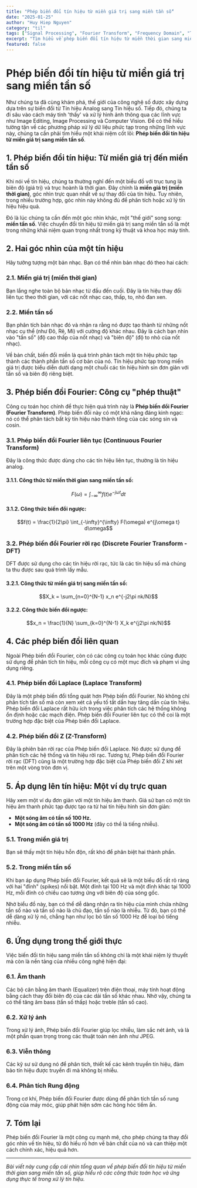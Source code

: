 ```yaml
---
title: "Phép biến đổi tín hiệu từ miền giá trị sang miền tần số"
date: "2025-01-25"
author: "Huy Hiep Nguyen"
category: "til"
tags: ["Signal Processing", "Fourier Transform", "Frequency Domain", "Time Domain", "Digital Signal", "Mathematics"]
excerpt: "Tìm hiểu về phép biến đổi tín hiệu từ miền thời gian sang miền tần số thông qua Phép biến đổi Fourier. Hiểu rõ các công thức toán học và ứng dụng thực tế."
featured: false
---
```


# Phép biến đổi tín hiệu từ miền giá trị sang miền tần số

Như chúng ta đã cùng khám phá, thế giới của công nghệ số được xây dựng dựa trên sự biến đổi từ Tín hiệu Analog sang Tín hiệu số. Tiếp đó, chúng ta đi sâu vào cách máy tính 'thấy' và xử lý hình ảnh thông qua các lĩnh vực như Image Editing, Image Processing và Computer Vision. Để có thể hiểu tường tận về các phương pháp xử lý dữ liệu phức tạp trong những lĩnh vực này, chúng ta cần phải tìm hiểu một khái niệm cốt lõi: **Phép biến đổi tín hiệu từ miền giá trị sang miền tần số**.

## 1. Phép biến đổi tín hiệu: Từ miền giá trị đến miền tần số

Khi nói về tín hiệu, chúng ta thường nghĩ đến một biểu đồ với trục tung là biên độ (giá trị) và trục hoành là thời gian. Đây chính là **miền giá trị (miền thời gian)**, góc nhìn trực quan nhất về sự thay đổi của tín hiệu. Tuy nhiên, trong nhiều trường hợp, góc nhìn này không đủ để phân tích hoặc xử lý tín hiệu hiệu quả.

Đó là lúc chúng ta cần đến một góc nhìn khác, một "thế giới" song song: **miền tần số**. Việc chuyển đổi tín hiệu từ miền giá trị sang miền tần số là một trong những khái niệm quan trọng nhất trong kỹ thuật và khoa học máy tính.

## 2. Hai góc nhìn của một tín hiệu

Hãy tưởng tượng một bản nhạc. Bạn có thể nhìn bản nhạc đó theo hai cách:

### 2.1. Miền giá trị (miền thời gian)
Bạn lắng nghe toàn bộ bản nhạc từ đầu đến cuối. Đây là tín hiệu thay đổi liên tục theo thời gian, với các nốt nhạc cao, thấp, to, nhỏ đan xen.

### 2.2. Miền tần số
Bạn phân tích bản nhạc đó và nhận ra rằng nó được tạo thành từ những nốt nhạc cụ thể (như Đô, Rê, Mi) với cường độ khác nhau. Đây là cách bạn nhìn vào "tần số" (độ cao thấp của nốt nhạc) và "biên độ" (độ to nhỏ của nốt nhạc).

Về bản chất, biến đổi miền là quá trình phân tách một tín hiệu phức tạp thành các thành phần tần số cơ bản của nó. Tín hiệu phức tạp trong miền giá trị được biểu diễn dưới dạng một chuỗi các tín hiệu hình sin đơn giản với tần số và biên độ riêng biệt.

## 3. Phép biến đổi Fourier: Công cụ "phép thuật"

Công cụ toán học chính để thực hiện quá trình này là **Phép biến đổi Fourier (Fourier Transform)**. Phép biến đổi này có một khả năng đáng kinh ngạc: nó có thể phân tách bất kỳ tín hiệu nào thành tổng của các sóng sin và cosin.

### 3.1. Phép biến đổi Fourier liên tục (Continuous Fourier Transform)

Đây là công thức được dùng cho các tín hiệu liên tục, thường là tín hiệu analog.

#### 3.1.1. Công thức từ miền thời gian sang miền tần số:

$$F(\omega) = \int_{-\infty}^{\infty} f(t) e^{-j\omega t} dt$$

#### 3.1.2. Công thức biến đổi ngược:

$$f(t) = \frac{1}{2\pi} \int_{-\infty}^{\infty} F(\omega) e^{j\omega t} d\omega$$

### 3.2. Phép biến đổi Fourier rời rạc (Discrete Fourier Transform - DFT)

DFT được sử dụng cho các tín hiệu rời rạc, tức là các tín hiệu số mà chúng ta thu được sau quá trình lấy mẫu.

#### 3.2.1. Công thức từ miền giá trị sang miền tần số:

$$X_k = \sum_{n=0}^{N-1} x_n e^{-j2\pi nk/N}$$

#### 3.2.2. Công thức biến đổi ngược:

$$x_n = \frac{1}{N} \sum_{k=0}^{N-1} X_k e^{j2\pi nk/N}$$

## 4. Các phép biến đổi liên quan

Ngoài Phép biến đổi Fourier, còn có các công cụ toán học khác cũng được sử dụng để phân tích tín hiệu, mỗi công cụ có một mục đích và phạm vi ứng dụng riêng.

### 4.1. Phép biến đổi Laplace (Laplace Transform)
Đây là một phép biến đổi tổng quát hơn Phép biến đổi Fourier. Nó không chỉ phân tích tần số mà còn xem xét cả yếu tố tắt dần hay tăng dần của tín hiệu. Phép biến đổi Laplace rất hữu ích trong việc phân tích các hệ thống không ổn định hoặc các mạch điện. Phép biến đổi Fourier liên tục có thể coi là một trường hợp đặc biệt của Phép biến đổi Laplace.

### 4.2. Phép biến đổi Z (Z-Transform)
Đây là phiên bản rời rạc của Phép biến đổi Laplace. Nó được sử dụng để phân tích các hệ thống và tín hiệu rời rạc. Tương tự, Phép biến đổi Fourier rời rạc (DFT) cũng là một trường hợp đặc biệt của Phép biến đổi Z khi xét trên một vòng tròn đơn vị.

## 5. Áp dụng lên tín hiệu: Một ví dụ trực quan

Hãy xem một ví dụ đơn giản với một tín hiệu âm thanh. Giả sử bạn có một tín hiệu âm thanh phức tạp được tạo ra từ hai tín hiệu hình sin đơn giản:

- **Một sóng âm có tần số 100 Hz.**
- **Một sóng âm có tần số 1000 Hz** (đây có thể là tiếng nhiễu).

### 5.1. Trong miền giá trị
Bạn sẽ thấy một tín hiệu hỗn độn, rất khó để phân biệt hai thành phần.

### 5.2. Trong miền tần số
Khi bạn áp dụng Phép biến đổi Fourier, kết quả sẽ là một biểu đồ rất rõ ràng với hai "đỉnh" (spikes) nổi bật. Một đỉnh tại 100 Hz và một đỉnh khác tại 1000 Hz, mỗi đỉnh có chiều cao tương ứng với biên độ của sóng gốc.

Nhờ biểu đồ này, bạn có thể dễ dàng nhận ra tín hiệu của mình chứa những tần số nào và tần số nào là chủ đạo, tần số nào là nhiễu. Từ đó, bạn có thể dễ dàng xử lý nó, chẳng hạn như lọc bỏ tần số 1000 Hz để loại bỏ tiếng nhiễu.

## 6. Ứng dụng trong thế giới thực

Việc biến đổi tín hiệu sang miền tần số không chỉ là một khái niệm lý thuyết mà còn là nền tảng của nhiều công nghệ hiện đại:

### 6.1. Âm thanh
Các bộ cân bằng âm thanh (Equalizer) trên điện thoại, máy tính hoạt động bằng cách thay đổi biên độ của các dải tần số khác nhau. Nhờ vậy, chúng ta có thể tăng âm bass (tần số thấp) hoặc treble (tần số cao).

### 6.2. Xử lý ảnh
Trong xử lý ảnh, Phép biến đổi Fourier giúp lọc nhiễu, làm sắc nét ảnh, và là một phần quan trọng trong các thuật toán nén ảnh như JPEG.

### 6.3. Viễn thông
Các kỹ sư sử dụng nó để phân tích, thiết kế các kênh truyền tín hiệu, đảm bảo tín hiệu được truyền đi mà không bị nhiễu.

### 6.4. Phân tích Rung động
Trong cơ khí, Phép biến đổi Fourier được dùng để phân tích tần số rung động của máy móc, giúp phát hiện sớm các hỏng hóc tiềm ẩn.

## 7. Tóm lại

Phép biến đổi Fourier là một công cụ mạnh mẽ, cho phép chúng ta thay đổi góc nhìn về tín hiệu, từ đó hiểu rõ hơn về bản chất của nó và can thiệp một cách chính xác, hiệu quả hơn.

---

*Bài viết này cung cấp cái nhìn tổng quan về phép biến đổi tín hiệu từ miền thời gian sang miền tần số, giúp hiểu rõ các công thức toán học và ứng dụng thực tế trong xử lý tín hiệu.* 